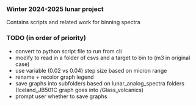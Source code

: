 ### Winter 2024-2025 lunar project
Contains scripts and related work for binning spectra

### TODO (in order of priority)
- convert to python script file to run from cli
- modify to read in a folder of csvs and a target to bin to (m3 in original case)
- use variable (0.02 vs 0.04) step size based on micron range
- rename + recolor graph legend
- save graphs into subfolders based on lunar_analog_spectra folders (Iceland_JB501C graph goes into /Glass_volcanics)
- prompt user whether to save graphs

